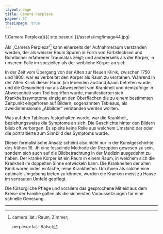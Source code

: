 ```yaml
---
layout: page
title: Camera Perplexa
pagenr: 57
thesispage: true
---
```

![Camera Perplexa]({{ site.baseurl }}/assets/img/image44.jpg)

Als „Camera Perplexa“[^35] kann einerseits der Aufnahmeraum verstanden werden, der als weisser Raum Spuren in Form von Farbklecksen und Bohrlöcher erfahrener Traumatas zeigt; und andererseits als der Körper, in unserem Falle im speziellen als der weibliche Körper an sich.

In der Zeit vom Übergang von der Alten zur Neuen Klinik, zwischen 1750 und 1800, war es verbreitet den Körper als Raum zu verstehen. Während in der Alten Klinik dieser Raum (im lebenden Zustand)kaum betreten wurde, und die Gesundheit nur als Abwesenheit von Krankheit und demzufolge in Abwesenheit vom Tod begriffen wurde, manifestierten sich Krankheitssymptome einzig an den Oberflächen die zu einem bestimmten Zeitpunkt eingefroren auf Bildern, sogenannten Tableaus, als zweidimensionale „Abbilder“ verstanden werden wollten.

Was auf den Tableaus festgehalten wurde, war die Krankheit, beziehungsweise die Symptome an sich. Die Geschichte hinter den Bildern blieb oft verborgen. Es spielte keine Rolle aus welchem Umstand der oder die portraitierte zum Sinnbild des Symptoms wurde.

Dieser formalistische Ansatz scheint also nicht nur in der Kunstgeschichte des frühen 19. Jh eine fesselnde Methode der Rezeption gewesen zu sein, sondern sich auch auf die Bildbetrachtung in der Medizin ausgedehnt zu haben. Der kranke Körper ist ein Raum in einem Raum, in welchem sich die Krankheit im doppelten Sinne entwickeln kann. Die Krankheiten der alten Kinik waren indes einfache, reine Krankheiten. Um ihnen als solche eine optimale Umgebung bieten zu können, wurden die Kranken meist zu Hause im vertrauten Umfeld gepflegt.

Die fürsorgliche Pflege und vorallem das gesprochene Mitleid aus dem Kreise der Familie galten als die sichersten Voraussetzungen für eine schnelle Genesung.

---

[^35]:
      camera: lat.: Raum, Zimmer;

      perplexa: lat.: Rätsel
